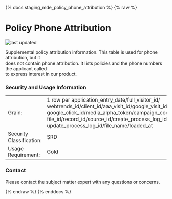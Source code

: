 {% docs staging_mde_policy_phone_attribution %}
{% raw %}

# Policy Phone Attribution

![last updated](assets/update_badges/staging_mde_policy_phone_attribution.svg)

Supplemental policy attribution information. This table is used for phone attribution, but it  
does not contain phone attribution. It lists policies and the phone numbers the applicant called  
to express interest in our product.

### Security and Usage Information

|    |                                                                                                                                                                                                                                                      |
|---|------------------------------------------------------------------------------------------------------------------------------------------------------------------------------------------------------------------------------------------------------|
| Grain: | 1 row per application_entry_date/full_visitor_id/ webtrends_id/client_id/aaa_visit_id/google_visit_id/ google_click_id/media_alpha_token/campaign_code/ file_id/record_id/source_id/create_process_log_id/ update_process_log_id/file_name/loaded_at |
| Security Classification: | SRD                                                                                                                                                                                                                                                  |
| Usage Requirement:       | Gold                                                                                                                                                                                                                                                 |

### Contact
Please contact the subject matter expert with any questions or concerns.

{% endraw %}
{% enddocs %}